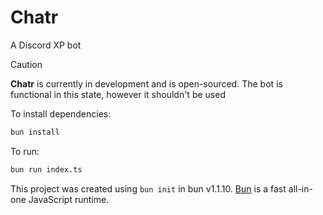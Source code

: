 # Chatr
A Discord XP bot

> [!CAUTION]
> **Chatr** is currently in development and is open-sourced. The bot is functional in this state, however it shouldn't be used

To install dependencies:

```bash
bun install
```

To run:

```bash
bun run index.ts
```

This project was created using `bun init` in bun v1.1.10. [Bun](https://bun.sh) is a fast all-in-one JavaScript runtime.
